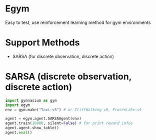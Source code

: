 # Egym
Easy to test, use reinforcement learning method for gym environments

# Support Methods
- SARSA (for discrete observation, discrete action)

# SARSA (discrete observation, discrete action)
```python
import gymnasium as gym
import egym
env = gym.make("Taxi-v3") # or CliffWalking-v0, FrozenLake-v1

agent = egym.agent.SARSAAgent(env)
agent.train(10000, silent=False) # for print reward infos
agent.agent.show_table()
agent.eval()
```